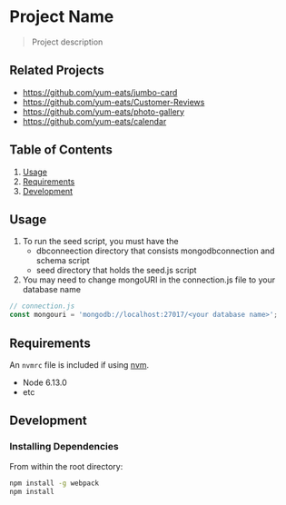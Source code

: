# Project Name

> Project description

## Related Projects

  - https://github.com/yum-eats/jumbo-card
  - https://github.com/yum-eats/Customer-Reviews
  - https://github.com/yum-eats/photo-gallery
  - https://github.com/yum-eats/calendar

## Table of Contents

1. [Usage](#Usage)
1. [Requirements](#requirements)
1. [Development](#development)

## Usage

1. To run the seed script, you must have the
    - dbconneection directory that consists mongodbconnection and schema script
    - seed directory that holds the seed.js script
2. You may need to change mongoURI in the connection.js file to your database name

```js
// connection.js
const mongouri = 'mongodb://localhost:27017/<your database name>';
```
## Requirements

An `nvmrc` file is included if using [nvm](https://github.com/creationix/nvm).

- Node 6.13.0
- etc

## Development

### Installing Dependencies

From within the root directory:

```sh
npm install -g webpack
npm install
```

